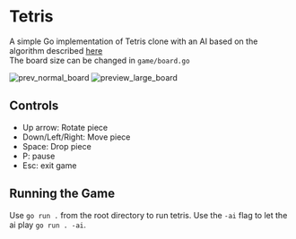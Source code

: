 # Tetris

A simple Go implementation of Tetris clone with an AI based on the algorithm described [here](https://codemyroad.wordpress.com/2013/04/14/tetris-ai-the-near-perfect-player/)\
The board size can be changed in `game/board.go`

![prev_normal_board](https://user-images.githubusercontent.com/29070949/166808811-5cc5aa8e-3d37-4517-b26b-f0c9994be216.png)
![preview_large_board](https://user-images.githubusercontent.com/29070949/166808815-3e4db5e6-f45a-433f-a910-65466dba3e18.png)


## Controls
- Up arrow: Rotate piece
- Down/Left/Right: Move piece
- Space: Drop piece
- P: pause
- Esc: exit game

## Running the Game
Use `go run .` from the root directory to run tetris. Use the `-ai` flag to let the ai play `go run . -ai`.
